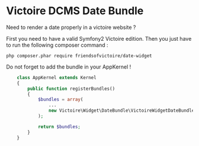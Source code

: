 Victoire DCMS Date Bundle
============

Need to render a date properly in a victoire website ?

First you need to have a valid Symfony2 Victoire edition.
Then you just have to run the following composer command :

    php composer.phar require friendsofvictoire/date-widget

Do not forget to add the bundle in your AppKernel !

```php
    class AppKernel extends Kernel
    {
        public function registerBundles()
        {
            $bundles = array(
                ...
                new Victoire\Widget\DateBundle\VictoireWidgetDateBundle(),
            );

            return $bundles;
        }
    }
```
